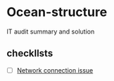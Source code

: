 # Ocean-structure

IT audit summary and solution

## checkllsts

- [ ] <a href="./doc/network.md">Network connection issue</a>
